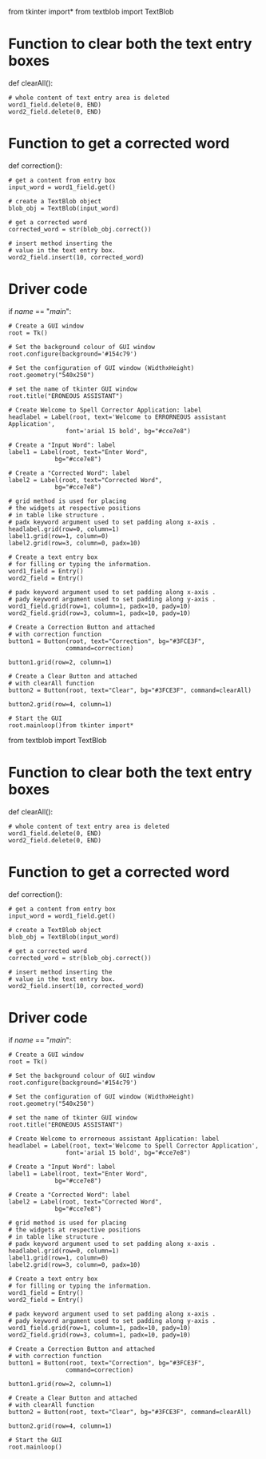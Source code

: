 from tkinter import*
from textblob import TextBlob

# Function to clear both the text entry boxes


def clearAll():

	# whole content of text entry area is deleted
	word1_field.delete(0, END)
	word2_field.delete(0, END)

# Function to get a corrected word


def correction():

	# get a content from entry box
	input_word = word1_field.get()

	# create a TextBlob object
	blob_obj = TextBlob(input_word)

	# get a corrected word
	corrected_word = str(blob_obj.correct())

	# insert method inserting the
	# value in the text entry box.
	word2_field.insert(10, corrected_word)


# Driver code
if _name_ == "_main_":

	# Create a GUI window
	root = Tk()

	# Set the background colour of GUI window
	root.configure(background='#154c79')

	# Set the configuration of GUI window (WidthxHeight)
	root.geometry("540x250")

	# set the name of tkinter GUI window
	root.title("ERONEOUS ASSISTANT")

	# Create Welcome to Spell Corrector Application: label
	headlabel = Label(root, text='Welcome to ERRORNEOUS assistant Application',
					font='arial 15 bold', bg="#cce7e8")

	# Create a "Input Word": label
	label1 = Label(root, text="Enter Word",
				 bg="#cce7e8")

	# Create a "Corrected Word": label
	label2 = Label(root, text="Corrected Word",
				 bg="#cce7e8")

	# grid method is used for placing
	# the widgets at respective positions
	# in table like structure .
	# padx keyword argument used to set padding along x-axis .
	headlabel.grid(row=0, column=1)
	label1.grid(row=1, column=0)
	label2.grid(row=3, column=0, padx=10)

	# Create a text entry box
	# for filling or typing the information.
	word1_field = Entry()
	word2_field = Entry()

	# padx keyword argument used to set padding along x-axis .
	# pady keyword argument used to set padding along y-axis .
	word1_field.grid(row=1, column=1, padx=10, pady=10)
	word2_field.grid(row=3, column=1, padx=10, pady=10)

	# Create a Correction Button and attached
	# with correction function
	button1 = Button(root, text="Correction", bg="#3FCE3F",
					command=correction)

	button1.grid(row=2, column=1)

	# Create a Clear Button and attached
	# with clearAll function
	button2 = Button(root, text="Clear", bg="#3FCE3F", command=clearAll)

	button2.grid(row=4, column=1)

	# Start the GUI
	root.mainloop()from tkinter import*
from textblob import TextBlob

# Function to clear both the text entry boxes


def clearAll():

	# whole content of text entry area is deleted
	word1_field.delete(0, END)
	word2_field.delete(0, END)

# Function to get a corrected word


def correction():

	# get a content from entry box
	input_word = word1_field.get()

	# create a TextBlob object
	blob_obj = TextBlob(input_word)

	# get a corrected word
	corrected_word = str(blob_obj.correct())

	# insert method inserting the
	# value in the text entry box.
	word2_field.insert(10, corrected_word)


# Driver code
if _name_ == "_main_":

	# Create a GUI window
	root = Tk()

	# Set the background colour of GUI window
	root.configure(background='#154c79')

	# Set the configuration of GUI window (WidthxHeight)
	root.geometry("540x250")

	# set the name of tkinter GUI window
	root.title("ERONEOUS ASSISTANT")

	# Create Welcome to errorneous assistant Application: label
	headlabel = Label(root, text='Welcome to Spell Corrector Application',
					font='arial 15 bold', bg="#cce7e8")

	# Create a "Input Word": label
	label1 = Label(root, text="Enter Word",
				 bg="#cce7e8")

	# Create a "Corrected Word": label
	label2 = Label(root, text="Corrected Word",
				 bg="#cce7e8")

	# grid method is used for placing
	# the widgets at respective positions
	# in table like structure .
	# padx keyword argument used to set padding along x-axis .
	headlabel.grid(row=0, column=1)
	label1.grid(row=1, column=0)
	label2.grid(row=3, column=0, padx=10)

	# Create a text entry box
	# for filling or typing the information.
	word1_field = Entry()
	word2_field = Entry()

	# padx keyword argument used to set padding along x-axis .
	# pady keyword argument used to set padding along y-axis .
	word1_field.grid(row=1, column=1, padx=10, pady=10)
	word2_field.grid(row=3, column=1, padx=10, pady=10)

	# Create a Correction Button and attached
	# with correction function
	button1 = Button(root, text="Correction", bg="#3FCE3F",
					command=correction)

	button1.grid(row=2, column=1)

	# Create a Clear Button and attached
	# with clearAll function
	button2 = Button(root, text="Clear", bg="#3FCE3F", command=clearAll)

	button2.grid(row=4, column=1)

	# Start the GUI
	root.mainloop()
